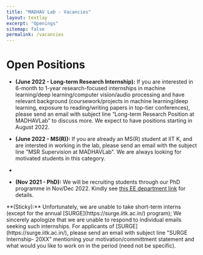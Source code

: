 ```yaml
---
title: "MADHAV Lab - Vacancies"
layout: textlay
excerpt: "Openings"
sitemap: false
permalink: /vacancies
---
```

<h1 class='page-header'>
Open Positions
</h1>

<!-- * **(May 2020 - Web Developer):** We are looking for a web developer on a short 3-month contract. (The position can be extended on mutual agreement). If interested, please email us with any portfolio you may have. -->

* **(June 2022 - Long-term Research Internship):** If you are interested in 6-month to 1-year research-focused internships in machine learning/deep learning/computer vision/audio processing and have relevant background (coursework/projects in machine learning/deep learning, exposure to reading/writing papers in top-tier conferences), please send an email with subject line “Long-term Research Position at MADHAVLab” to discuss more. We expect to have positions starting in August 2022.

* **(June 2022 - MS(R)):** If you are already an MS(R) student at IIT K, and are intersted in working in the lab, please send an email with the subject line "MSR Supervision at MADHAVLab". We are always looking for motivated students in this category. 
* 
* **(Nov 2021 - PhD):** We will be recruiting students through our PhD programme in Nov/Dec 2022. Kindly see [this EE department link](https://iitk.ac.in/ee/admissions) for details.

<!-- * **(Aug 2019 - Postdoctoral Fellow):** If you are interested in pursuing a postdoctoral fellowship with our group, please send an email with subject line “Postdoctoral Position at IIT-H” to discuss more. -->

<div class="well">
**(Sticky):** Unfortunately, we are unable to take short-term interns (except for the annual [SURGE](https://surge.iitk.ac.in/) program); We sincerely apologize that we are unable to respond to individual emails seeking such internships. For applicants of [SURGE](https://surge.iitk.ac.in/), please send an email with subject line "SURGE Internship- 20XX" mentioning your motivation/committment statement and what would you like to work on in the period (need not be specific). 
</div>
